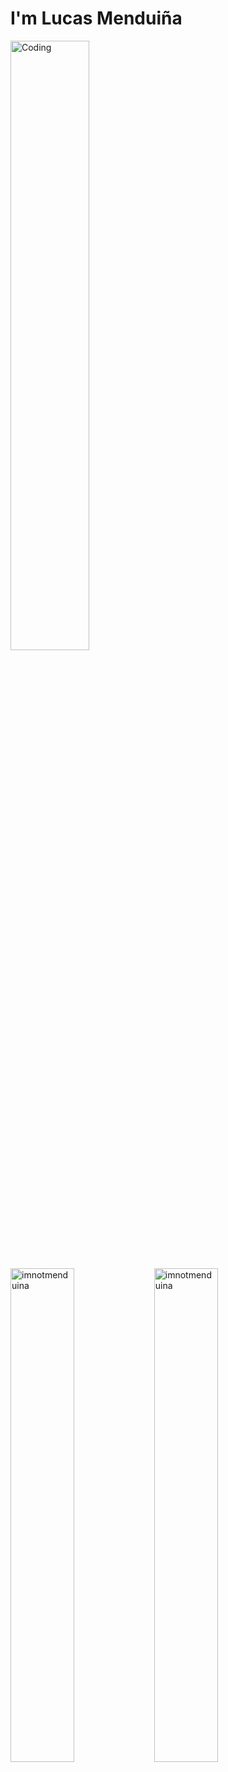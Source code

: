 <h1 align="left">I'm Lucas Menduiña</h1>

<div align="left">

<div align="left">
  <p>
  <img " width="50%" alt="Coding" width="400" src="https://media2.giphy.com/media/l41JU9pUyosHzWyuQ/giphy.gif?cid=ecf05e470bjav7ro4n4hwjfotu0s81adhgxmshq5avzyb48f&ep=v1_gifs_search&rid=giphy.gif&ct=g">	

  <p><img align="left" width="45%" src="https://github-readme-stats.vercel.app/api/top-langs?username=imnotmenduina&show_icons=true&theme=highcontrast&locale=en&layout=compact" alt="imnotmenduina" /></p>
  </p>
</div>

<div align="left">
  <p><img align="left" width="45%" src="https://github-readme-streak-stats.herokuapp.com/?user=imnotmenduina&theme=highcontrast" alt="imnotmenduina" />
  </p>
  
</div>

</div>

